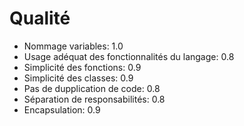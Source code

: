 # Qualité

* Nommage variables: 1.0
* Usage adéquat des fonctionnalités du langage: 0.8
* Simplicité des fonctions: 0.9
* Simplicité des classes: 0.9
* Pas de dupplication de code: 0.8
* Séparation de responsabilités: 0.8
* Encapsulation: 0.9

